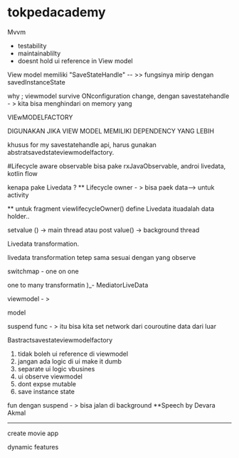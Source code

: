 # tokpedacademy



Mvvm 

 - testability
 - maintainablilty
 - doesnt hold ui reference in View model

 
 View model memiliki "SaveStateHandle" -- >> fungsinya mirip dengan savedInstanceState 
 
 why ;  viewmodel survive ONconfiguration change, dengan savestatehandle  - > kita bisa menghindari on memory yang 
 
 
 VIEwMODELFACTORY
 
 DIGUNAKAN JIKA VIEW MODEL MEMILIKI DEPENDENCY YANG LEBIH 
 
 khusus for my savestatehandle api, harus gunakan abstratsavedstateviewmodelfactory. 
 
 
 
 #Lifecycle aware observable
 bisa pake rxJavaObservable, androi livedata, kotlin flow 
 
 kenapa pake Livedata ? 
  ** Lifecycle owner - > bisa paek data--> untuk activity
  
  ** untuk fragment viewlifecycleOwner()
  define Livedata ituadalah data holder.. 
  
 
 setvalue () -> main thread
 atau post value() -> background thread 
 
 Livedata transformation. 
 
 livedata transformation tetep sama sesuai dengan yang observe
 
 switchmap - one on one 
 
 one to many transformatin
 )_- MediatorLiveData 
 
 viewmodel - > 
 
 
 model
 
 suspend func - > itu bisa kita set network dari couroutine data dari luar 
 
 Bastractsavestateviewmodelfactory
 
 1. tidak boleh ui reference di viewmodel
 2. jangan ada logic di ui make it dumb
 3. separate ui logic vbusines
 4. ui observe viewmodel 
 5. dont expse mutable 
 6. save instance state
 
 
 fun dengan suspend - > bisa jalan di background
 **Speech by Devara Akmal
 
 
 -----
 create movie app
 
 dynamic features
